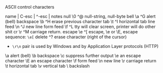 


ASCII control characters

name     | C-esc | ^-esc | notes
null      \0  ^@    null-string, null-byte
bell      \a  ^G    alert (bell)
backspace \b  ^H    erase previous character
tab       \t  ^I    horizontal tab
line feed \n  ^J    new line
form feed \f  ^L    tty will clear screen, printer will do other shit
cr        \r  ^M    carriage return.
escape    \e  ^[    escape, \e or \E, escape sequence: `\e[`
delete        ^?    erase character (right of the cursor)


* `\r\n` pair is used by Windows and by Application Layer protocols (HTTP)

\a     alert (bell)
\b     backspace
\c     suppress further output
\e   an escape character
\E     an escape character
\f     form feed
\n     new line
\r     carriage return
\t     horizontal tab
\v     vertical tab
\\     backslash

